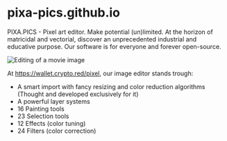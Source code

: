 # pixa-pics.github.io

PIXA.PICS - Pixel art editor.
Make potential (un)limited.
At the horizon of matricidal and vectorial, discover an unprecedented industrial and educative purpose. Our software is for everyone and forever open-source.

![Editing of a movie image](https://raw.githubusercontent.com/pixa-pics/pixa-pics.github.io/main/src/images/Screenshot%20from%202022-02-09%2016-30-06.png)


At https://wallet.crypto.red/pixel, our image editor stands trough:

* A smart import with fancy resizing and color reduction algorithms (Thought and developed exclusively for it)
* A powerful layer systems
* 16 Painting tools
* 23 Selection tools
* 12 Effects (color tuning)
* 24 Filters (color correction)
